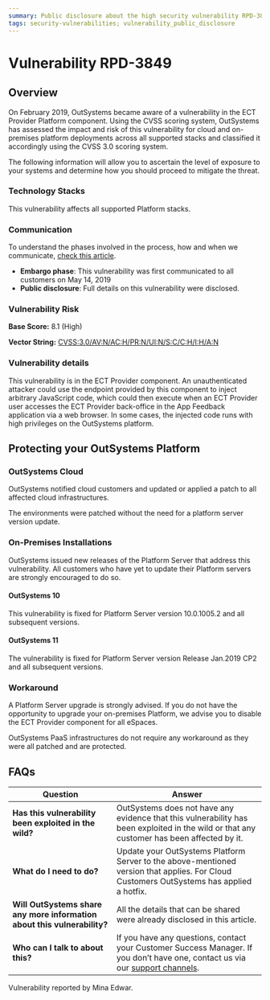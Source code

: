 ```yaml
---
summary: Public disclosure about the high security vulnerability RPD-3849
tags: security-vulnerabilities; vulnerability_public_disclosure
---
```


# Vulnerability RPD-3849

## Overview

On February 2019, OutSystems became aware of a vulnerability in the ECT Provider Platform component. Using the CVSS scoring system, OutSystems has assessed the impact and risk of this vulnerability for cloud and on-premises platform deployments across all supported stacks and classified it accordingly using the CVSS 3.0 scoring system.

The following information will allow you to ascertain the level of exposure to your systems and determine how you should proceed to mitigate the threat.

### Technology Stacks

This vulnerability affects all supported Platform stacks.

### Communication
To understand the phases involved in the process, how and when we communicate, [check this article](https://success.outsystems.com/Support/Security/Vulnerabilities).

   * **Embargo phase**: This vulnerability was first communicated to all customers on May 14, 2019
   * **Public disclosure**: Full details on this vulnerability were disclosed.

### Vulnerability Risk

**Base Score:** 8.1 (High)

**Vector String:** [CVSS:3.0/AV:N/AC:H/PR:N/UI:N/S:C/C:H/I:H/A:N](https://www.first.org/cvss/calculator/3.0#CVSS:3.0/AV:N/AC:L/PR:N/UI:R/S:U/C:H/I:H/A:N)

### Vulnerability details

This vulnerability is in the ECT Provider component. An unauthenticated attacker could use the endpoint provided by this component to inject arbitrary JavaScript code, which could then execute when an ECT Provider user accesses the ECT Provider back-office in the App Feedback application via a web browser. In some cases, the injected code runs with high privileges on the OutSystems platform.

## Protecting your OutSystems Platform
### OutSystems Cloud

OutSystems notified cloud customers and updated or applied a patch to all affected cloud infrastructures.

The environments were patched without the need for a platform server version update. 

### On-Premises Installations

OutSystems issued new releases of the Platform Server that address this vulnerability.
All customers who have yet to update their Platform servers are strongly encouraged to do so.

#### OutSystems 10

This vulnerability is fixed for Platform Server version 10.0.1005.2 and all subsequent versions.


#### OutSystems 11

The vulnerability is fixed for Platform Server version Release Jan.2019 CP2 and all subsequent versions.


### Workaround

A Platform Server upgrade is strongly advised. If you do not have the opportunity to upgrade your on-premises Platform, we advise you to disable the ECT Provider component for all eSpaces.

OutSystems PaaS infrastructures do not require any workaround as they were all patched and are protected.


## FAQs

 | Question         | Answer                                             |
|--------------------------------------------------------------------------|---------------------------------------------------------------------------------------------------------------------------------------------------------------------|
| **Has this vulnerability been exploited in the wild?**                   | OutSystems does not have any evidence that this vulnerability has been exploited in the wild or that any customer has been affected by it.                          |
| **What do I need to do?**                                                | Update your OutSystems Platform Server to the above-mentioned version that applies. For Cloud Customers OutSystems has applied a hotfix.            |
| **Will OutSystems share any more information about this vulnerability?** | All the details that can be shared were already disclosed in this article.                                 |
| **Who can I talk to about this?**                                        | If you have any questions, contact your Customer Success Manager. If you don’t have one, contact us via our [support channels](https://success.outsystems.com/Support/Enterprise_Customers/OutSystems_Support/01_Contact_OutSystems_technical_support#Contact_Channels). |


<div class="info" markdown="1">
Vulnerability reported by Mina Edwar.
</div>
